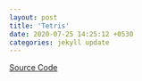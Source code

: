 ```yaml
---
layout: post
title: 'Tetris'
date: 2020-07-25 14:25:12 +0530
categories: jekyll update
---
```


[Source Code][tetris-src]

[tetris-src]: https://github.com/swatisbhat/Tetris

